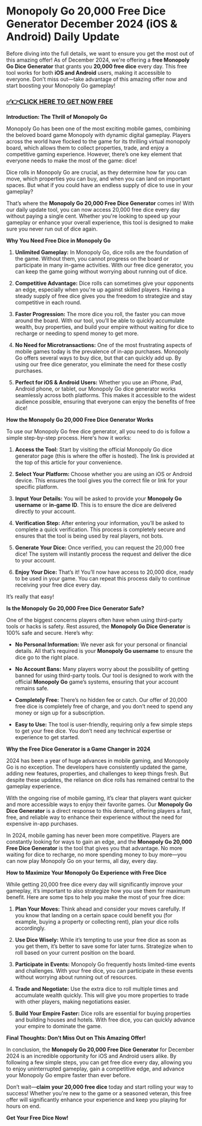 # Monopoly Go 20,000 Free Dice Generator December 2024 (iOS & Android) Daily Update

Before diving into the full details, we want to ensure you get the most out of this amazing offer! As of December 2024, we're offering a **free Monopoly Go Dice Generator** that grants you **20,000 free dice** every day. This free tool works for both **iOS and Android** users, making it accessible to everyone. Don't miss out—take advantage of this amazing offer now and start boosting your Monopoly Go gameplay!

### [✅👉CLICK HERE TO GET NOW FREE](https://freeforyou.xyz/monopoly/go/)

**Introduction: The Thrill of Monopoly Go**

Monopoly Go has been one of the most exciting mobile games, combining the beloved board game Monopoly with dynamic digital gameplay. Players across the world have flocked to the game for its thrilling virtual monopoly board, which allows them to collect properties, trade, and enjoy a competitive gaming experience. However, there’s one key element that everyone needs to make the most of the game: dice!

Dice rolls in Monopoly Go are crucial, as they determine how far you can move, which properties you can buy, and when you can land on important spaces. But what if you could have an endless supply of dice to use in your gameplay?

That’s where the **Monopoly Go 20,000 Free Dice Generator** comes in! With our daily update tool, you can now access 20,000 free dice every day without paying a single cent. Whether you're looking to speed up your gameplay or enhance your overall experience, this tool is designed to make sure you never run out of dice again. 

**Why You Need Free Dice in Monopoly Go**

1. **Unlimited Gameplay:** In Monopoly Go, dice rolls are the foundation of the game. Without them, you cannot progress on the board or participate in many in-game activities. With our free dice generator, you can keep the game going without worrying about running out of dice.

2. **Competitive Advantage:** Dice rolls can sometimes give your opponents an edge, especially when you're up against skilled players. Having a steady supply of free dice gives you the freedom to strategize and stay competitive in each round.

3. **Faster Progression:** The more dice you roll, the faster you can move around the board. With our tool, you’ll be able to quickly accumulate wealth, buy properties, and build your empire without waiting for dice to recharge or needing to spend money to get more.

4. **No Need for Microtransactions:** One of the most frustrating aspects of mobile games today is the prevalence of in-app purchases. Monopoly Go offers several ways to buy dice, but that can quickly add up. By using our free dice generator, you eliminate the need for these costly purchases.

5. **Perfect for iOS & Android Users:** Whether you use an iPhone, iPad, Android phone, or tablet, our Monopoly Go dice generator works seamlessly across both platforms. This makes it accessible to the widest audience possible, ensuring that everyone can enjoy the benefits of free dice!

**How the Monopoly Go 20,000 Free Dice Generator Works**

To use our Monopoly Go free dice generator, all you need to do is follow a simple step-by-step process. Here's how it works:

1. **Access the Tool:** Start by visiting the official Monopoly Go dice generator page (this is where the offer is hosted). The link is provided at the top of this article for your convenience.

2. **Select Your Platform:** Choose whether you are using an iOS or Android device. This ensures the tool gives you the correct file or link for your specific platform.

3. **Input Your Details:** You will be asked to provide your **Monopoly Go username** or **in-game ID**. This is to ensure the dice are delivered directly to your account.

4. **Verification Step:** After entering your information, you’ll be asked to complete a quick verification. This process is completely secure and ensures that the tool is being used by real players, not bots.

5. **Generate Your Dice:** Once verified, you can request the 20,000 free dice! The system will instantly process the request and deliver the dice to your account.

6. **Enjoy Your Dice:** That’s it! You’ll now have access to 20,000 dice, ready to be used in your game. You can repeat this process daily to continue receiving your free dice every day.

It’s really that easy!

**Is the Monopoly Go 20,000 Free Dice Generator Safe?**

One of the biggest concerns players often have when using third-party tools or hacks is safety. Rest assured, the **Monopoly Go Dice Generator** is 100% safe and secure. Here’s why:

- **No Personal Information:** We never ask for your personal or financial details. All that’s required is your **Monopoly Go username** to ensure the dice go to the right place.
  
- **No Account Bans:** Many players worry about the possibility of getting banned for using third-party tools. Our tool is designed to work with the official **Monopoly Go** game’s systems, ensuring that your account remains safe.

- **Completely Free:** There’s no hidden fee or catch. Our offer of 20,000 free dice is completely free of charge, and you don’t need to spend any money or sign up for a subscription.

- **Easy to Use:** The tool is user-friendly, requiring only a few simple steps to get your free dice. You don’t need any technical expertise or experience to get started.

**Why the Free Dice Generator is a Game Changer in 2024**

2024 has been a year of huge advances in mobile gaming, and Monopoly Go is no exception. The developers have consistently updated the game, adding new features, properties, and challenges to keep things fresh. But despite these updates, the reliance on dice rolls has remained central to the gameplay experience.

With the ongoing rise of mobile gaming, it’s clear that players want quicker and more accessible ways to enjoy their favorite games. Our **Monopoly Go Dice Generator** is a direct response to this demand, offering players a fast, free, and reliable way to enhance their experience without the need for expensive in-app purchases.

In 2024, mobile gaming has never been more competitive. Players are constantly looking for ways to gain an edge, and the **Monopoly Go 20,000 Free Dice Generator** is the tool that gives you that advantage. No more waiting for dice to recharge, no more spending money to buy more—you can now play Monopoly Go on your terms, all day, every day.

**How to Maximize Your Monopoly Go Experience with Free Dice**

While getting 20,000 free dice every day will significantly improve your gameplay, it’s important to also strategize how you use them for maximum benefit. Here are some tips to help you make the most of your free dice:

1. **Plan Your Moves:** Think ahead and consider your moves carefully. If you know that landing on a certain space could benefit you (for example, buying a property or collecting rent), plan your dice rolls accordingly.

2. **Use Dice Wisely:** While it’s tempting to use your free dice as soon as you get them, it’s better to save some for later turns. Strategize when to roll based on your current position on the board.

3. **Participate in Events:** Monopoly Go frequently hosts limited-time events and challenges. With your free dice, you can participate in these events without worrying about running out of resources.

4. **Trade and Negotiate:** Use the extra dice to roll multiple times and accumulate wealth quickly. This will give you more properties to trade with other players, making negotiations easier.

5. **Build Your Empire Faster:** Dice rolls are essential for buying properties and building houses and hotels. With free dice, you can quickly advance your empire to dominate the game.

**Final Thoughts: Don’t Miss Out on This Amazing Offer!**

In conclusion, the **Monopoly Go 20,000 Free Dice Generator** for December 2024 is an incredible opportunity for iOS and Android users alike. By following a few simple steps, you can get free dice every day, allowing you to enjoy uninterrupted gameplay, gain a competitive edge, and advance your Monopoly Go empire faster than ever before.

Don’t wait—**claim your 20,000 free dice** today and start rolling your way to success! Whether you're new to the game or a seasoned veteran, this free offer will significantly enhance your experience and keep you playing for hours on end.

**Get Your Free Dice Now!**
